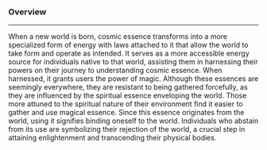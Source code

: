 ### Overview  
---
  When a new world is born, cosmic essence transforms into a more specialized form of energy with laws attached to it that allow the world to take form and operate as intended. It serves as a more accessible energy source for individuals native to that world, assisting them in harnessing their powers on their journey to understanding cosmic essence. When harnessed, it grants users the power of magic. Although these essences are seemingly everywhere, they are resistant to being gathered forcefully, as they are influenced by the spiritual essence enveloping the world. Those more attuned to the spiritual nature of their environment find it easier to gather and use magical essence. Since this essence originates from the world, using it signifies binding oneself to the world. Individuals who abstain from its use are symbolizing their rejection of the world, a crucial step in attaining enlightenment and transcending their physical bodies.